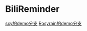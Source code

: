 # BiliReminder
[sxy的demo分支](https://github.com/sxy-1/BiliReminder/tree/sxy)
[Rosyrain的demo分支](https://github.com/sxy-1/BiliReminder/tree/jx)
